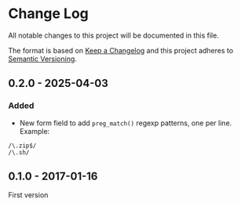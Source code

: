 # Change Log

All notable changes to this project will be documented in this file.

The format is based on [Keep a Changelog](http://keepachangelog.com/)
and this project adheres to [Semantic Versioning](http://semver.org/).


## 0.2.0 - 2025-04-03
### Added
- New form field to add `preg_match()` regexp patterns, one per line. Example:
```text
/\.zip$/
/\.sh/
```

## 0.1.0 - 2017-01-16
First version

[0.2.0]: https://github.com/middlewares/aura-session/compare/v0.1.0...v0.2.0
